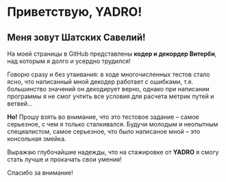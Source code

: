 # Приветствую, YADRO!
## Меня зовут Шатских Савелий!

  На моей страницы в GitHub представлены **кодер и декордер Витерби**, над которым я долго и усердно трудился!

  Говорю сразу и без утаивания: в ходе многочисленных тестов стало ясно, что написанный мной декодер работает с ошибками, т.е. большинство значений он декодирует верно, однако при написании программы я не смог учтить все условия для расчета метрик путей и ветвей...

  **Но!** Прошу взять во внимание, что это тестовое задание – самое серьезное, с чем я только сталкивался. Будучи молодым и неопытным специалистом, самое серьезное, что было написаное мной – это консольная змейка.

  Выражаю глубочайшие надежды, что на стажировке от **YADRO** я смогу стать лучше и прокачать свои умения!

Спасибо за внимание!
